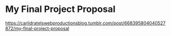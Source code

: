 # My Final Project Proposal
https://carlidratelswebproductionsblog.tumblr.com/post/668395804040527872/my-final-project-proposal
